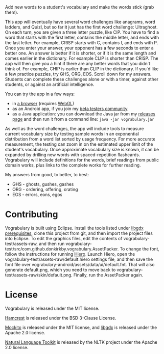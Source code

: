 Add new words to a student's vocabulary and make the words stick (grab them).

This app will eventually have several word challenges like anagrams, word ladders, and Quizl, but so far it just has the first word challenge: Ultraghost. On each turn, you are given a three letter puzzle, like CIP. You have to find a word that starts with the first letter, contains the middle letter, and ends with the last letter. For example, CRISP starts with C, contains I, and ends with P. Once you enter your answer, your opponent has a few seconds to enter a better one. An answer is better if it is shorter, or if it is the same length and comes earlier in the dictionary. For example CLIP is shorter than CRISP. The app will then give you a hint if there are any better words that you didn't think of. For example, CHIP is earlier than CLIP in the dictionary.
If you'd like a few practice puzzles, try GHS, ORG, EOS. Scroll down for my answers.
Students can complete these challenges alone or with a timer, against other students, or against an artificial intelligence.

You can try the app in a few ways:
 * in [a browser][browser] (requires [WebGL][webgl])
 * as an Android app, if you join my [beta testers community][testers]
 * as a Java application: you can download the Java jar from my [releases page][releases] and then run it from a command line: `java -jar vograbulary.jar`

As well as the word challenges, the app will include tools to measure current vocabulary size by testing sample words in an exponential distribution from a word list sorted by usage frequency. For more accurate measurement, the testing can zoom in on the estimated upper limit of the student's vocabulary. 
Once approximate vocabulary size is known, it can be expanded by drilling new words with spaced-repetition flashcards. 
Vograbulary will include definitions for the words, brief readings from public domain works, plus links to the complete works for further reading. 

My answers from good, to better, to best:
 * GHS - ghosts, gushes, gashes
 * ORG - ordering, offering, orating
 * EOS - errors, eons, egos﻿

Contributing
============

Vograbulary is built using Eclipse. Install the tools listed under [libgdx prerequisites][tools], clone this project from git, and then import the project files into Eclipse.
To edit the graphics files, edit the contents of vograbulary-test/assets-raw, and then run vograbulary-test/src/com.github.donkirkby.vograbulary.AssetPacker. To change the font, follow the instructions for running [Hiero][hiero]. Launch Hiero, open the vograbulary-test/assets-raw/default.hiero settings file, and then save the font file over vograbulary-android/assets/data/ui/default.fnt. That will also generate default.png, which you need to move back to vograbulary-test/assets-raw/skin/default.png. Finally, run the AssetPacker again.

License
=======

Vograbulary is released under the MIT license.

[Hamcrest][hamcrest] is released under the BSD 3-Clause License.

[Mockito][mockito] is released under the MIT license, and [libgdx][libgdx] is released under the Apache 2.0 license.

[Natural Language Toolkit][nltk] is released by the NLTK project under the Apache 2.0 license.

[browser]: http://donkirkby.github.io/vograbulary/run/
[webgl]: http://get.webgl.org/
[testers]: https://plus.google.com/u/0/communities/103264778621024783530
[releases]: https://github.com/donkirkby/vograbulary/releases
[tools]: https://github.com/libgdx/libgdx/wiki/Project-setup%2C-running-%26-debugging
[hamcrest]: http://hamcrest.org/JavaHamcrest/
[mockito]: https://code.google.com/p/mockito/
[libgdx]: http://libgdx.badlogicgames.com/
[nltk]: http://nltk.org/
[hiero]: https://github.com/libgdx/libgdx/wiki/Hiero
